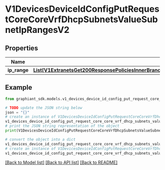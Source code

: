 # V1DevicesDeviceIdConfigPutRequestCoreCoreVrfDhcpSubnetsValueSubnetIpRangesV2


## Properties

Name | Type | Description | Notes
------------ | ------------- | ------------- | -------------
**ip_range** | [**List[V1ExtranetsGet200ResponsePoliciesInnerBranchesExcludedDevicesInnerSegmentsInnerDhcpSubnetsInnerRangesInner]**](V1ExtranetsGet200ResponsePoliciesInnerBranchesExcludedDevicesInnerSegmentsInnerDhcpSubnetsInnerRangesInner.md) |  | [optional] 

## Example

```python
from graphiant_sdk.models.v1_devices_device_id_config_put_request_core_core_vrf_dhcp_subnets_value_subnet_ip_ranges_v2 import V1DevicesDeviceIdConfigPutRequestCoreCoreVrfDhcpSubnetsValueSubnetIpRangesV2

# TODO update the JSON string below
json = "{}"
# create an instance of V1DevicesDeviceIdConfigPutRequestCoreCoreVrfDhcpSubnetsValueSubnetIpRangesV2 from a JSON string
v1_devices_device_id_config_put_request_core_core_vrf_dhcp_subnets_value_subnet_ip_ranges_v2_instance = V1DevicesDeviceIdConfigPutRequestCoreCoreVrfDhcpSubnetsValueSubnetIpRangesV2.from_json(json)
# print the JSON string representation of the object
print(V1DevicesDeviceIdConfigPutRequestCoreCoreVrfDhcpSubnetsValueSubnetIpRangesV2.to_json())

# convert the object into a dict
v1_devices_device_id_config_put_request_core_core_vrf_dhcp_subnets_value_subnet_ip_ranges_v2_dict = v1_devices_device_id_config_put_request_core_core_vrf_dhcp_subnets_value_subnet_ip_ranges_v2_instance.to_dict()
# create an instance of V1DevicesDeviceIdConfigPutRequestCoreCoreVrfDhcpSubnetsValueSubnetIpRangesV2 from a dict
v1_devices_device_id_config_put_request_core_core_vrf_dhcp_subnets_value_subnet_ip_ranges_v2_from_dict = V1DevicesDeviceIdConfigPutRequestCoreCoreVrfDhcpSubnetsValueSubnetIpRangesV2.from_dict(v1_devices_device_id_config_put_request_core_core_vrf_dhcp_subnets_value_subnet_ip_ranges_v2_dict)
```
[[Back to Model list]](../README.md#documentation-for-models) [[Back to API list]](../README.md#documentation-for-api-endpoints) [[Back to README]](../README.md)


